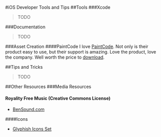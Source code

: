 #iOS Developer Tools and Tips
##Tools
###Xcode
> TODO

###Documentation
> TODO

###Asset Creation
####PaintCode
I love [PaintCode](http://www.paintcodeapp.com/).  Not only is their product easy to use, but their support is amazing.  Love the product, love the company.  Well worth the price to [download](http://www.paintcodeapp.com/).

##Tips and Tricks
> TODO

##Other Resources
###Media Resources
#### Royality Free Music (Creative Commons License)
* [BenSound.com](http://www.bensound.com/)

####Icons
* [Glyphish Icons Set]()